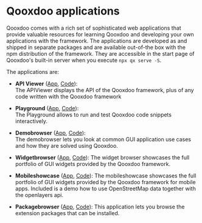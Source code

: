 # Qooxdoo applications

Qooxdoo comes with a rich set of sophisticated web applications that
provide valuable resources for learning Qooxdoo and developing your
own applications with the framework. The applications are developed as
and shipped in separate packages and are available out-of-the box with
the npm distribution of the  framework. They are accessible in the
start page of Qooxdoo's built-in server when you execute `npx qx serve
-S`.

The applications are:

-   **API Viewer**  ([App](apps://apiviewer), [Code](https://github.com/Qooxdoo/qxl.apiviewer)):  
    The APIViewer displays the API of the Qooxdoo
    framework, plus of any code written with the Qooxdoo framework

-   **Playground**  ([App](apps://playground), [Code](https://github.com/Qooxdoo/qxl.playground)):  
    The Playground allows to run and test Qooxdoo code
    snippets interactively.

-   **Demobrowser**  ([App](apps://demobrowser), [Code](https://github.com/Qooxdoo/qxl.demobrowser)):  
    The demobrowser lets you look at common GUI
    application use cases and how they  are solved using Qooxdoo.

-   **Widgetbrowser**  ([App](apps://widgetbrowser), [Code](https://github.com/Qooxdoo/qxl.widgetbrowser)): 
    The widget browser showcases the full portfolio of GUI
    widgets provided by the Qooxdoo framework.

-   **Mobileshowcase**  ([App](apps://mobileshowcase), 
    [Code](https://github.com/Qooxdoo/qxl.mobileshowcase)): 
    The mobileshowcase showcases the full portfolio of GUI
    widgets provided by the Qooxdoo framework for mobile apps. Included is
    a demo how to use OpenStreetMap data together with the openlayers api.

-   **Packagebrowser**  ([App](http://www.qooxdoo.org/qxl.packagebrowser), 
    [Code](https://github.com/Qooxdoo/qxl.packagebrowser)): This
    application lets you browse the extension packages that can be
    installed.
